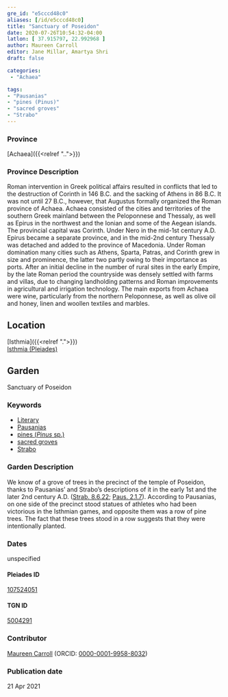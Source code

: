 ```yaml
---
gre_id: "e5cccd48c0"
aliases: [/id/e5cccd48c0]
title: "Sanctuary of Poseidon"
date: 2020-07-26T10:54:32-04:00
latlon: [ 37.915797, 22.992968 ]
author: Maureen Carroll
editor: Jane Millar, Amartya Shri
draft: false

categories:
 - "Achaea"

tags:
- "Pausanias"
- "pines (Pinus)"
- "sacred groves"
- "Strabo"
---
```


### Province

[Achaea]({{<relref "..">}})

### Province Description

Roman intervention in Greek political affairs resulted in conflicts that led to the destruction of Corinth in 146 B.C. and the sacking of Athens in 86 B.C. It was not until 27 B.C., however, that Augustus formally organized the Roman province of Achaea. Achaea consisted of the cities and territories of the southern Greek mainland between the Peloponnese and Thessaly, as well as Epirus in the northwest and the Ionian and some of the Aegean islands.
The provincial capital was Corinth. Under Nero in the mid-1st century A.D. Epirus became a separate province, and in the mid-2nd century Thessaly was detached and added to the province of Macedonia. Under Roman domination many cities such as Athens, Sparta, Patras, and Corinth grew in size and prominence, the latter two partly owing to their importance as ports.  After an initial decline in the number of rural sites in the early Empire, by the late Roman period the countryside was densely settled with farms and villas, due to changing landholding patterns and Roman improvements in agricultural and irrigation technology. The main exports from Achaea were wine, particularly from the northern Peloponnese, as well as olive oil and honey, linen and woollen textiles and marbles.

## Location


[Isthmia]({{<relref ".">}}) \
[Isthmia (Pleiades)](https://pleiades.stoa.org/places/570316)

<!--### Location Description-->

<!-- LEAVE THIS BLANK FOR NOW

## Sublocation

[AREA WITHIN LOCATION, LIKE “PALATINE HILL”](GEOREFERENCE LINK)
A sublocation is any area larger than an individual garden, but located within a location. I would always try to include a link to a controlled vocabulary here if possible. This ID may well be different from the Garden ID, e.g., Pompeii versus a Garden in one of the houses which has its own Pleiades ID.
-->

<!--### Sublocation Description-->

<!-- DESCRIPTION -->

## Garden

Sanctuary of Poseidon

### Keywords

- [Literary](#)
- [Pausanias](https://catalog.perseus.org/catalog/urn:cite:perseus:author.1054)
- [pines (*Pinus* sp.)](http://powo.science.kew.org/taxon/urn:lsid:ipni.org:names:328247-2)
- [sacred groves](http://vocab.getty.edu/page/aat/300251876)
- [Strabo](https://catalog.perseus.org/catalog/urn:cite:perseus:author.1333)

### Garden Description

We know of a grove of trees in the precinct of the temple of Poseidon, thanks to Pausanias’ and Strabo’s descriptions of it in the early 1st and the later 2nd century A.D. ([Strab. 8.6.22](http://data.perseus.org/citations/urn:cts:greekLit:tlg0099.tlg001.perseus-eng1:8.6.22); [Paus. 2.1.7](http://data.perseus.org/citations/urn:cts:greekLit:tlg0525.tlg001.perseus-eng1:2.1.7)).  According to Pausanias, on one side of the precinct stood statues of athletes who had been victorious in the Isthmian games, and opposite them was a row of pine trees.  The fact that these trees stood in a row suggests that they were intentionally planted.

<!--### Maps-->

<!--
OLD WAY (DO NOT USE)
![alt_text](../../images/image_name.ext)
*CAPTION*

NEW WAY ↓↓↓↓
{{< image src="image_name.ext" alt="ALT_TEXT" title="CAPTION" >}}

### Plans

OLD WAY (DO NOT USE)
![alt_text](../../images/image_name.ext)
*CAPTION*

NEW WAY ↓↓↓↓
{{< image src="image_name.ext" alt="ALT_TEXT" title="CAPTION" >}}
-->

<!--### Images-->

<!--
OLD WAY (DO NOT USE)
![alt_text](../../images/image_name.ext)
*CAPTION*

NEW WAY ↓↓↓↓
{{< image src="image_name.ext" alt="ALT_TEXT" title="CAPTION" >}}
-->

### Dates
unspecified

<!--
### Bibliography

- BIB_ENTRY [(worldcat)](WORLDCAT_LINK_URL)
-->

<!--#### Periodo ID-->

<!-- [PERIODO_ID](https://pleiades.stoa.org/places/PLEIADES_ID) -->

#### Pleiades ID

[107524051](https://pleiades.stoa.org/places/107524051)

#### TGN ID

[5004291](http://vocab.getty.edu/page/tgn/5004291)

### Contributor

[Maureen Carroll](link) (ORCID: [0000-0001-9958-8032](https://orcid.org/0000-0001-9958-8032))

### Publication date


21 Apr 2021

<!--### Related articles-->

<!-- Links to other related articles. Leave blank for now -->
